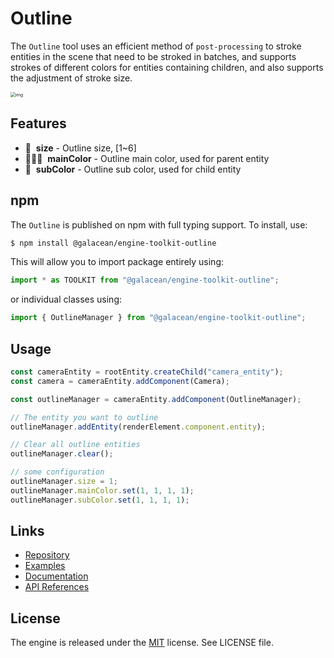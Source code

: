 # Outline

The `Outline` tool uses an efficient method of `post-processing` to stroke entities in the scene that need to be stroked in batches, and supports strokes of different colors for entities containing children, and also supports the adjustment of stroke size.

<img src="https://gw.alipayobjects.com/zos/OasisHub/4944eb0b-46a3-4225-8d0c-92a120540e28/1673581901802-65b600a4-c5a7-43fd-b013-12461b42c496.png" alt="img" style="zoom:50%;" />

## Features

- 🔲 &nbsp;**size** - Outline size, [1~6]
- 👱🏻‍♂️ &nbsp;**mainColor** - Outline main color, used for parent entity
- 👶 &nbsp;**subColor** - Outline sub color, used for child entity

## npm

The `Outline` is published on npm with full typing support. To install, use:

```sh
$ npm install @galacean/engine-toolkit-outline
```

This will allow you to import package entirely using:

```javascript
import * as TOOLKIT from "@galacean/engine-toolkit-outline";
```

or individual classes using:

```javascript
import { OutlineManager } from "@galacean/engine-toolkit-outline";
```

## Usage

```ts
const cameraEntity = rootEntity.createChild("camera_entity");
const camera = cameraEntity.addComponent(Camera);

const outlineManager = cameraEntity.addComponent(OutlineManager);

// The entity you want to outline
outlineManager.addEntity(renderElement.component.entity);

// Clear all outline entities
outlineManager.clear();

// some configuration
outlineManager.size = 1;
outlineManager.mainColor.set(1, 1, 1, 1);
outlineManager.subColor.set(1, 1, 1, 1);
```

## Links

- [Repository](https://github.com/galacean/engine-toolkit)
- [Examples](https://oasisengine.cn/#/examples/latest/outline-postprocess)
- [Documentation](https://oasisengine.cn/#/docs/latest/cn/install)
- [API References](https://oasisengine.cn/#/api/latest/core)

## License

The engine is released under the [MIT](https://opensource.org/licenses/MIT) license. See LICENSE file.

